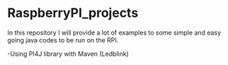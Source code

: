 # RaspberryPI_projects

In this repository I will provide a lot of examples to some simple and easy going java codes to be run on the RPI.

-Using PI4J library with Maven (Ledblink)
